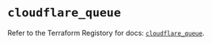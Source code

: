 # `cloudflare_queue`

Refer to the Terraform Registory for docs: [`cloudflare_queue`](https://registry.terraform.io/providers/cloudflare/cloudflare/4.15.0/docs/resources/queue).
